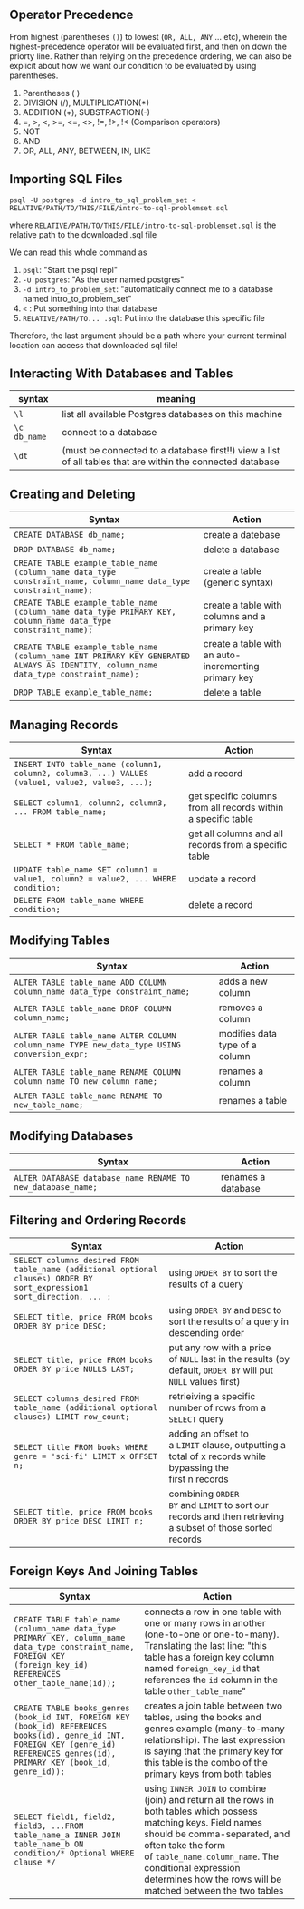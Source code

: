 
## **Operator Precedence**

From highest (parentheses `()`) to lowest (`OR, ALL, ANY` ... etc), wherein the highest-precedence operator will be evaluated first, and then on down the priorty line. Rather than relying on the precedence ordering, we can also be explicit about how we want our condition to be evaluated by using parentheses.

1. Parentheses ( )
2. DIVISION (/), MULTIPLICATION(*)
3. ADDITION (+), SUBSTRACTION(-)
4. =, >, <, >=, <=, <>, !=, !>, !< (Comparison operators)
5. NOT
6. AND
7. OR, ALL, ANY, BETWEEN, IN, LIKE


## **Importing SQL Files**

    psql -U postgres -d intro_to_sql_problem_set < RELATIVE/PATH/TO/THIS/FILE/intro-to-sql-problemset.sql

where `RELATIVE/PATH/TO/THIS/FILE/intro-to-sql-problemset.sql` is the relative path to the downloaded .sql file

We can read this whole command as
1. `psql`: "Start the psql repl"
2. `-U postgres`: "As the user named postgres"
3. `-d intro_to_problem_set`: "automatically connect me to a database named intro_to_problem_set"
4. `<` : Put something into that database
5. `RELATIVE/PATH/TO... .sql`: Put into the database this specific file

Therefore, the last argument should be a path where your current terminal location can access that downloaded sql file!

## **Interacting With Databases and Tables**

syntax | meaning
--- | ---
`\l` | list all available Postgres databases on this machine
`\c db_name` | connect to a database
`\dt` | (must be connected to a database first!!) view a list of all tables that are within the connected database

## **Creating and Deleting**

Syntax | Action
---- | ----
`CREATE DATABASE db_name;` | create a datebase
`DROP DATABASE db_name;` | delete a database 
`CREATE TABLE example_table_name (column_name data_type constraint_name, column_name data_type constraint_name);` | create a table (generic syntax)
`CREATE TABLE example_table_name (column_name data_type PRIMARY KEY, column_name data_type constraint_name);` | create a table with columns and a primary key
`CREATE TABLE example_table_name (column_name INT PRIMARY KEY GENERATED ALWAYS AS IDENTITY, column_name data_type constraint_name);` | create a table with an auto-incrementing primary key   
`DROP TABLE example_table_name;` | delete a table

## **Managing Records**

Syntax | Action
---- | ----
`INSERT INTO table_name (column1, column2, column3, ...) VALUES (value1, value2, value3, ...);` | add a record
`SELECT column1, column2, column3, ... FROM table_name;` | get specific columns from all records within a specific table
`SELECT * FROM table_name;` | get all columns and all records from a specific table
`UPDATE table_name SET column1 = value1, column2 = value2, ... WHERE condition;` | update a record
`DELETE FROM table_name WHERE condition;` | delete a record

## **Modifying Tables**

Syntax | Action
---- | ----
`ALTER TABLE table_name ADD COLUMN column_name data_type constraint_name;` | adds a new column
`ALTER TABLE table_name DROP COLUMN column_name;` | removes a column
`ALTER TABLE table_name ALTER COLUMN column_name TYPE new_data_type USING conversion_expr;` | modifies data type of a column
`ALTER TABLE table_name RENAME COLUMN column_name TO new_column_name;` | renames a column
`ALTER TABLE table_name RENAME TO new_table_name;` | renames a table

## **Modifying Databases**

Syntax | Action
---- | ----
`ALTER DATABASE database_name RENAME TO new_database_name;` | renames a database

## **Filtering and Ordering Records**

Syntax | Action
---- | ----
`SELECT columns_desired FROM table_name (additional optional clauses) ORDER BY sort_expression1 sort_direction, ... ;` | using `ORDER BY` to sort the results of a query
`SELECT title, price FROM books ORDER BY price DESC;` | using `ORDER BY` and `DESC` to sort the results of a query in descending order
`SELECT title, price FROM books ORDER BY price NULLS LAST;` | put any row with a price of `NULL` last in the results (by default, `ORDER BY` will put `NULL` values first)
`SELECT columns_desired FROM table_name (additional optional clauses) LIMIT row_count;` | retrieiving a specific number of rows from a `SELECT` query
`SELECT title FROM books WHERE genre = 'sci-fi' LIMIT x OFFSET n;` | adding an offset to a `LIMIT` clause, outputting a total of x records while bypassing the first n records
`SELECT title, price FROM books ORDER BY price DESC LIMIT n;` | combining `ORDER BY` and `LIMIT` to sort our records and then retrieving a subset of those sorted records

## **Foreign Keys And Joining Tables**

Syntax | Action
---- | ----
`CREATE TABLE table_name (column_name data_type PRIMARY KEY, column_name data_type constraint_name, FOREIGN KEY (foreign_key_id) REFERENCES other_table_name(id));` | connects a row in one table with one or many rows in another (one-to-one or one-to-many). Translating the last line: "this table has a foreign key column named `foreign_key_id` that references the `id` column in the table `other_table_name`"
`CREATE TABLE books_genres (book_id INT, FOREIGN KEY (book_id) REFERENCES books(id), genre_id INT, FOREIGN KEY (genre_id) REFERENCES genres(id), PRIMARY KEY (book_id, genre_id));` | creates a join table between two tables, using the books and genres example (many-to-many relationship). The last expression is saying that the primary key for this table is the combo of the primary keys from both tables
`SELECT field1, field2, field3, ...FROM table_name_a INNER JOIN table_name_b ON condition/* Optional WHERE clause */` |  using `INNER JOIN` to combine (join) and return all the rows in both tables which possess matching keys. Field names should be comma-separated, and often take the form of `table_name.column_name`. The conditional expression determines how the rows will be matched between the two tables